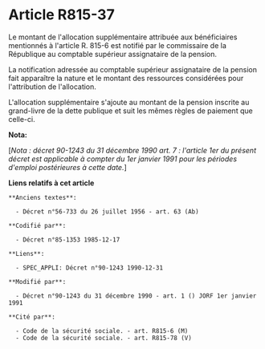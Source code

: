 # Article R815-37

Le montant de l'allocation supplémentaire attribuée aux bénéficiaires mentionnés à l'article R. 815-6 est notifié par le
commissaire de la République au comptable supérieur assignataire de la pension. 

La notification adressée au comptable supérieur assignataire de la pension fait apparaître la nature et le montant des
ressources considérées pour l'attribution de l'allocation. 

L'allocation supplémentaire s'ajoute au montant de la pension inscrite au grand-livre de la dette publique et suit les mêmes
règles de paiement que celle-ci.

**Nota:**

[*Nota : décret 90-1243 du 31 décembre 1990 art. 7 : l'article 1er du présent décret est applicable à compter du 1er janvier
1991 pour les périodes d'emploi postérieures à cette date.*]

**Liens relatifs à cet article**

	**Anciens textes**:

	  - Décret n°56-733 du 26 juillet 1956 - art. 63 (Ab)

	**Codifié par**:

	  - Décret n°85-1353 1985-12-17

	**Liens**:

	  - SPEC_APPLI: Décret n°90-1243 1990-12-31

	**Modifié par**:

	  - Décret n°90-1243 du 31 décembre 1990 - art. 1 () JORF 1er janvier 1991

	**Cité par**:

	  - Code de la sécurité sociale. - art. R815-6 (M)
	  - Code de la sécurité sociale. - art. R815-78 (V)
